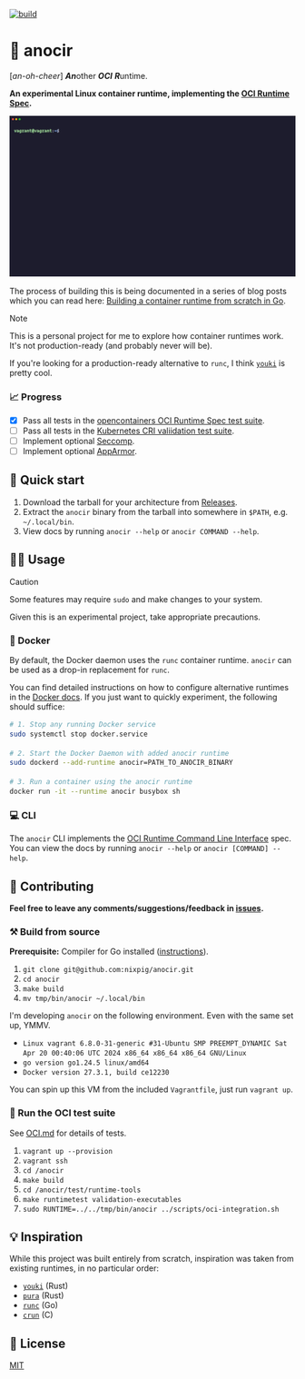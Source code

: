 [![build](https://github.com/nixpig/anocir/actions/workflows/build.yml/badge.svg?branch=main)](https://github.com/nixpig/anocir/actions/workflows/build.yml)

# 🍪 anocir

[_an-oh-cheer_] ***An***other ***OCI*** ***R***untime.

**An experimental Linux container runtime, implementing the [OCI Runtime Spec](https://github.com/opencontainers/runtime-spec/blob/main/spec.md).**

![docker hello-world with anocir runtime](demo.gif)

The process of building this is being documented in a series of blog posts which you can read here: [Building a container runtime from scratch in Go](https://nixpig.dev/posts/container-runtime-introduction/).

> [!NOTE]
> 
> This is a personal project for me to explore how container runtimes work. It's not production-ready (and probably never will be).
> 
> If you're looking for a production-ready alternative to `runc`, I think [`youki`](https://github.com/containers/youki) is pretty cool.

### 📈 Progress

- [x] Pass all tests in the [opencontainers OCI Runtime Spec test suite](https://github.com/opencontainers/runtime-tools?tab=readme-ov-file#testing-oci-runtimes).
- [ ] Pass all tests in the [Kubernetes CRI valiidation test suite](https://github.com/kubernetes-sigs/cri-tools/blob/master/docs/validation.md).
- [ ] Implement optional [Seccomp](https://github.com/opencontainers/runtime-spec/blob/main/config-linux.md#seccomp).
- [ ] Implement optional [AppArmor](https://github.com/opencontainers/runtime-spec/blob/main/config.md#linux-process).

## 🚀 Quick start

1. Download the tarball for your architecture from [Releases](https://github.com/nixpig/anocir/releases/).
1. Extract the `anocir` binary from the tarball into somewhere in `$PATH`, e.g. `~/.local/bin`.
1. View docs by running `anocir --help` or `anocir COMMAND --help`.

## 👩‍💻 Usage

> [!CAUTION]
>
> Some features may require `sudo` and make changes to your system.
>
> Given this is an experimental project, take appropriate precautions.

### 🐋 Docker

By default, the Docker daemon uses the `runc` container runtime. `anocir` can be used as a drop-in replacement for `runc`.

You can find detailed instructions on how to configure alternative runtimes in the [Docker docs](https://docs.docker.com/reference/cli/dockerd/#configure-container-runtimes). If you just want to quickly experiment, the following should suffice:

```bash
# 1. Stop any running Docker service
sudo systemctl stop docker.service

# 2. Start the Docker Daemon with added anocir runtime
sudo dockerd --add-runtime anocir=PATH_TO_ANOCIR_BINARY

# 3. Run a container using the anocir runtime
docker run -it --runtime anocir busybox sh

```

### 💻️ CLI

The `anocir` CLI implements the [OCI Runtime Command Line Interface](https://github.com/opencontainers/runtime-tools/blob/master/docs/command-line-interface.md) spec. You can view the docs by running `anocir --help` or `anocir [COMMAND] --help`.

## 🤝 Contributing

**Feel free to leave any comments/suggestions/feedback in [issues](https://github.com/nixpig/anocir/issues).**

### ⚒️ Build from source

**Prerequisite:** Compiler for Go installed ([instructions](https://go.dev/doc/install)).

1. `git clone git@github.com:nixpig/anocir.git`
1. `cd anocir`
1. `make build`
1. `mv tmp/bin/anocir ~/.local/bin`

I'm developing `anocir` on the following environment. Even with the same set up, YMMV. 

- `Linux vagrant 6.8.0-31-generic #31-Ubuntu SMP PREEMPT_DYNAMIC Sat Apr 20 00:40:06 UTC 2024 x86_64 x86_64 x86_64 GNU/Linux`
- `go version go1.24.5 linux/amd64`
- `Docker version 27.3.1, build ce12230`

You can spin up this VM from the included `Vagrantfile`, just run `vagrant up`.

### 🎯 Run the OCI test suite

See [OCI.md](OCI.md) for details of tests.

1. `vagrant up --provision`
1. `vagrant ssh`
1. `cd /anocir`
1. `make build`
1. `cd /anocir/test/runtime-tools`
1. `make runtimetest validation-executables`
1. `sudo RUNTIME=../../tmp/bin/anocir ../scripts/oci-integration.sh`

## 💡 Inspiration

While this project was built entirely from scratch, inspiration was taken from existing runtimes, in no particular order:

- [`youki`](https://github.com/containers/youki) (Rust)
- [`pura`](https://github.com/penumbra23/pura) (Rust)
- [`runc`](https://github.com/opencontainers/runc) (Go)
- [`crun`](https://github.com/containers/crun) (C)

## 📃 License

[MIT](https://github.com/nixpig/anocir?tab=MIT-1-ov-file#readme)
